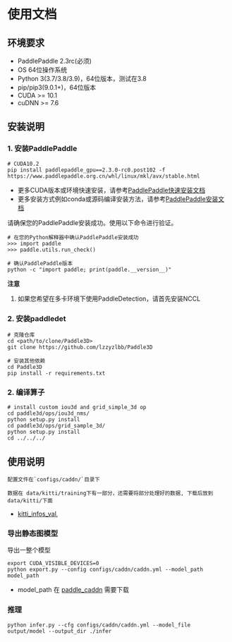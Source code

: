 # 使用文档


## 环境要求

- PaddlePaddle 2.3rc(必须)
- OS 64位操作系统
- Python 3(3.7/3.8/3.9)，64位版本，测试在3.8
- pip/pip3(9.0.1+)，64位版本
- CUDA >= 10.1
- cuDNN >= 7.6

## 安装说明

### 1. 安装PaddlePaddle

```
# CUDA10.2
pip install paddlepaddle_gpu==2.3.0-rc0.post102 -f https://www.paddlepaddle.org.cn/whl/linux/mkl/avx/stable.html
```
- 更多CUDA版本或环境快速安装，请参考[PaddlePaddle快速安装文档](https://www.paddlepaddle.org.cn/install/quick)
- 更多安装方式例如conda或源码编译安装方法，请参考[PaddlePaddle安装文档](https://www.paddlepaddle.org.cn/documentation/docs/zh/install/index_cn.html)

请确保您的PaddlePaddle安装成功。使用以下命令进行验证。

```
# 在您的Python解释器中确认PaddlePaddle安装成功
>>> import paddle
>>> paddle.utils.run_check()

# 确认PaddlePaddle版本
python -c "import paddle; print(paddle.__version__)"
```
**注意**
1. 如果您希望在多卡环境下使用PaddleDetection，请首先安装NCCL

### 2. 安装paddledet

```
# 克隆仓库
cd <path/to/clone/Paddle3D>
git clone https://github.com/lzzyzlbb/Paddle3D

# 安装其他依赖
cd Paddle3D
pip install -r requirements.txt

```

### 2. 编译算子
```
# install custom iou3d and grid_simple_3d op
cd paddle3d/ops/iou3d_nms/
python setup.py install
cd paddle3d/ops/grid_sample_3d/
python setup.py install
cd ../../../

```

## 使用说明
```
配置文件在`configs/caddn/`目录下

数据在 data/kitti/training下有一部分，还需要将部分处理好的数据, 下载后放到data/kitti/下面
```
- [kitti_infos_val](https://paddle3d.bj.bcebos.com/caddn/data/kitti_infos_val.pkl),




### 导出静态图模型

导出一整个模型
```
export CUDA_VISIBLE_DEVICES=0
python export.py --config configs/caddn/caddn.yml --model_path model_path
```
- model_path 在 [paddle_caddn](https://paddle3d.bj.bcebos.com/caddn/model/paddle_caddn.pdparams) 需要下载


### 推理

```
python infer.py --cfg configs/caddn/caddn.yml --model_file output/model --output_dir ./infer
```

